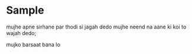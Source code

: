 # Sample
mujhe apne sirhane par
thodi si jagah dedo
mujhe neend na aane ki koi
to wajah dedo;

mujko barsaat bana lo
